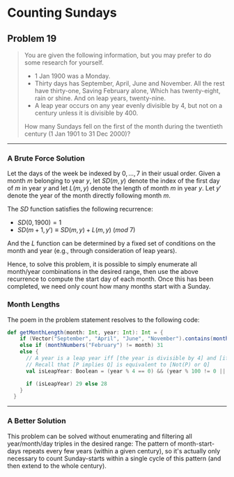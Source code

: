 # Counting Sundays

## Problem 19

> You are given the following information, but you may prefer to do some research for yourself.
> - 1 Jan 1900 was a Monday.
> - Thirty days has September,
    April, June and November.
    All the rest have thirty-one,
    Saving February alone,
    Which has twenty-eight, rain or shine.
    And on leap years, twenty-nine.
> - A leap year occurs on any year evenly divisible by 4, but not on a century unless it is divisible by 400.
> 
> How many Sundays fell on the first of the month during the twentieth century (1 Jan 1901 to 31 Dec 2000)?

---

### A Brute Force Solution

Let the days of the week be indexed by $0, \dots, 7$ in their usual order. 
Given a month $m$ belonging to year $y$, let $SD(m, y)$ denote the index of the first day of $m$ in year $y$ 
and let $L(m, y)$ denote the length of month $m$ in year $y$. Let $y'$ denote the year of the month directly following month $m$.

The $SD$ function satisfies the following recurrence:

- $SD(0, 1900) = 1$
- $SD(m+1, y') \equiv SD(m, y) + L(m, y)$ ($mod\ 7$)

And the $L$ function can be determined by a fixed set of conditions on the month and year (e.g., through consideration of leap years).

Hence, to solve this problem, it is possible to simply enumerate all month/year combinations in the desired range, then use the above recurrence to compute the start day of each month.
Once this has been completed, we need only count how many months start with a Sunday.

### Month Lengths

The poem in the problem statement resolves to the following code:
```scala
def getMonthLength(month: Int, year: Int): Int = {
    if (Vector("September", "April", "June", "November").contains(monthNames(month))) 30
    else if (monthNumbers("February") != month) 31
    else {
      // A year is a leap year iff [the year is divisible by 4] and [if the year is a century, then it is divisible by 400]
      // Recall that [P implies Q] is equivalent to [Not(P) or Q]
      val isLeapYear: Boolean = (year % 4 == 0) && (year % 100 != 0 || year % 400 == 0)

      if (isLeapYear) 29 else 28
    }
  }
```

---

### A Better Solution

This problem can be solved without enumerating and filtering all year/month/day triples in the desired range:
The pattern of month-start-days repeats every few years (within a given century), so it's actually only necessary to count Sunday-starts within a single cycle of this pattern (and then extend to the whole century).